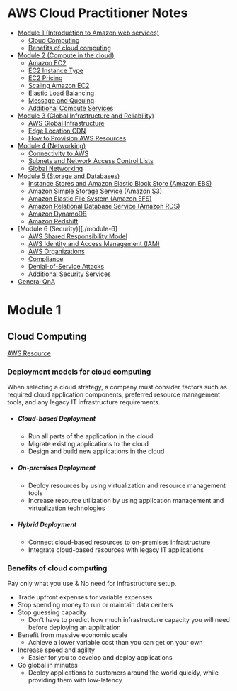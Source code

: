 # AWS Cloud Practitioner Notes

-   [Module 1 (Introduction to Amazon web services)](#module-1)
    -   [Cloud Computing](#cloud-computing)
    -   [Benefits of cloud computing](#benefits-of-cloud-computing)
-   [Module 2 (Compute in the cloud)](./module-2)
    -   [Amazon EC2](./module-2#amazon-ec2)
    -   [EC2 Instance Type](./module-2#ec2-instances-type)
    -   [EC2 Pricing](./module-2#ec2-pricing)
    -   [Scaling Amazon EC2](./module-2#scaling-amazon-ec2)
    -   [Elastic Load Balancing](./module-2#elastic-load-balancing)
    -   [Message and Queuing](./module-2#message-and-queuing)
    -   [Additional Compute Services](./module-2#additional-compute-services)
-   [Module 3 (Global Infrastructure and Reliability)](./module-3)
    -   [AWS Global Infrastructure](./module-3#aws-global-infrastructure)
    -   [Edge Location CDN](./module-3#edge-location-cdn)
    -   [How to Provision AWS Resources](./module-3#how-to-provision-aws-resources)
-   [Module 4 (Networking)](./module-4)
    -   [Connectivity to AWS](./module-4#connectivity-to-aws)
    -   [Subnets and Network Access Control Lists](./module-4#subnets-and-network-access-control-lists)
    -   [Global Networking](./module-4#global-networking)
-   [Module 5 (Storage and Databases)](./module-5)
    - [Instance Stores and Amazon Elastic Block Store (Amazon EBS)](./module-5#instance-stores-and-amazon-elastic-block-store-amazon-ebs)
    - [Amazon Simple Storage Service (Amazon S3)](./module-5#amazon-simple-storage-service-amazon-s3)
    - [Amazon Elastic File System (Amazon EFS)](amazon-elastic-file-system-amazon-efs)
    - [Amazon Relational Database Service (Amazon RDS)](./module-5#amazon-relational-database-service-amazon-rds)
    - [Amazon DynamoDB](./module-5#amazon-dynamodb)
    - [Amazon Redshift](./module-5#amazon-redshift)
- [Module 6 (Security)][./module-6]
    - [AWS Shared Responsibility Model](./module-6#aws-shared-responsibility-model)
    - [AWS Identity and Access Management (IAM)](./module-6#aws-identity-and-access-management-iam)
    - [AWS Organizations](./module-6#aws-organizations)
    - [Compliance](./module-6#compliance)
    - [Denial-of-Service Attacks](./module-6#denial-of-service-attacks)
    - [Additional Security Services](./module-6#additional-security-services)
-   [General QnA](./QnA)

# Module 1

## Cloud Computing

[AWS Resource](https://explore.skillbuilder.aws/learn/course/134/play/93606/aws-cloud-practitioner-essentials)

### Deployment models for cloud computing

When selecting a cloud strategy, a company must consider factors such as required cloud application components, preferred resource management tools, and any legacy IT infrastructure requirements.

-   ##### Cloud-based Deployment
    -   Run all parts of the application in the cloud
    -   Migrate existing applications to the cloud
    -   Design and build new applications in the cloud
-   ##### On-premises Deployment
    -   Deploy resources by using virtualization and resource management tools
    -   Increase resource utilization by using application management and virtualization technologies
-   ##### Hybrid Deployment
    -   Connect cloud-based resources to on-premises infrastructure
    -   Integrate cloud-based resources with legacy IT applications

### Benefits of cloud computing

Pay only what you use & No need for infrastructure setup.

-   Trade upfront expenses for variable expenses
-   Stop spending money to run or maintain data centers
-   Stop guessing capacity
    -   Don’t have to predict how much infrastructure capacity you will need before deploying an application
-   Benefit from massive economic scale
    -   Achieve a lower variable cost than you can get on your own
-   Increase speed and agility
    -   Easier for you to develop and deploy applications
-   Go global in minutes
    -   Deploy applications to customers around the world quickly, while providing them with low-latency
